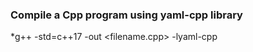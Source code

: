 ### Compile a Cpp program using yaml-cpp library
*g++ -std=c++17 -out <out> <filename.cpp> -lyaml-cpp